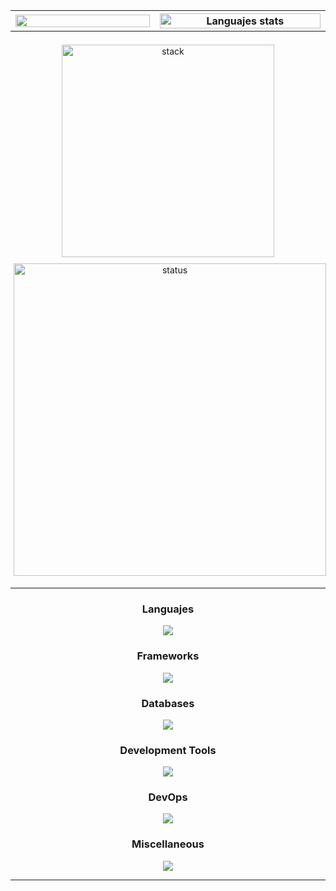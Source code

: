 


 <table cellpadding="20px" >
  <tr>
    <th  width="600"> <img width="100%" src="https://quotes-github-readme.vercel.app/api?quote=I+love+programming,+especially+focusing+on+backend+development.+I+enjoy+solving+puzzles,+figuring+out+how+things+work+and+am+always+learning+and+improving.&type=vertical&theme=nord"> </th>
    <th  width="600">  <img  width="100%" src="https://github-readme-stats.vercel.app/api/top-langs/?username=MiguelTFD&layout=donut-vertical&theme=nord&hide_border=true" alt="Languajes stats"> </th>
  </tr>
</table> 

<p align="center">
<img  style="max-width:100%;width:340px;margin:5px" alt="stack" src="https://github-readme-stats.vercel.app/api?username=MiguelTFD&show_icons=true&theme=nord&rank_icon=github&card_width="/>
<img  style="max-width:100%;width:500px;margin:5px"  alt="status" src="http://github-profile-summary-cards.vercel.app/api/cards/profile-details?username=MiguelTFD&theme=nord_dark"/>
</p>

---

<p align="center">

<h3 align="center">Languajes</h3>


  
  <p align="center">
  <a href="#">
    <img src="https://skillicons.dev/icons?i=bash,java,cs,js" />
  </a>
  </p>

<h3 align="center">Frameworks</h3>
  
   <p align="center">
  <a href="#">
    <img src="https://skillicons.dev/icons?i=spring,angular,dotnet,jquery,bootstrap" />
  </a>
  </p>


<h3 align="center">Databases</h3>
  
   <p align="center">
  <a href="#">
    <img src="https://go-skill-icons.vercel.app/api/icons?i=mysql,postgres,sqlserver" />
  </a>
  </p>

  <h3 align="center">Development Tools</h3>
  
   <p align="center">
  <a href="#">
    <img src="https://go-skill-icons.vercel.app/api/icons?i=vim,datagrip,idea,eclipse,vscode,visualstudio"/>
  </a>
  </p>


  <h3 align="center">DevOps</h3>
  
   <p align="center">
  <a href="#">
    <img src="https://go-skill-icons.vercel.app/api/icons?i=linux,docker,git,githubactions"/>
  </a>
  </p>
  
  <h3 align="center">Miscellaneous</h3>
   <p align="center">
  <a href="#">
    <img src="https://go-skill-icons.vercel.app/api/icons?i=obsidian,figma,miro,gradle,maven,html,css,sass"/>
  </a>
  </p>
</p>

---




